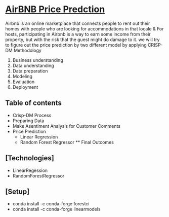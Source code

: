 # [AirBNB Price Predction](#general-info)
  Airbnb is an online marketplace that connects people to rent out their homes with people who are looking for accommodations in that locale & For hosts, 
 participating in Airbnb is a way to earn some income from their property, but with the risk that the guest might do damage to it.
 we will try to figure out the price prediction by two different model by applying CRISP-DM Methodology
  1. Business understanding
  2. Data understanding
  3. Data preparation
  4. Modeling
  5. Evaluation
  6. Deployment
 
## Table of contents
  * Crisp-DM Process 
  * Preparing Data
  * Make Asentiment Analysis for Customer Comments
  * Price Prediction 
    * Linear Regression 
    * Random Forest Regressor 
  **  Final Outcomes
##  [Technologies]
 * LinearRegession
 * RandomForestRegressor
## [Setup]
 * conda install -c conda-forge forestci
 * conda install -c conda-forge linearmodels

 


